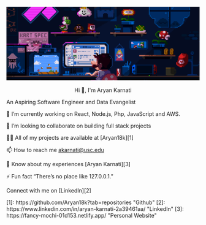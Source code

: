 ![landing-gif](https://github.com/Aryan18k/Aryan18k/blob/main/head-gif.gif)
<p align='center'>
Hi 👋, I'm Aryan Karnati
  
  An Aspiring Software Engineer and Data Evangelist
  
  🔭 I’m currently working on React, Node.js, Php, JavaScript and AWS.
  
  👯 I’m looking to collaborate on building full stack projects
  
  👨‍💻 All of my projects are available at [Aryan18k][1]
  
  📫 How to reach me akarnati@usc.edu
  
  📄 Know about my experiences [Aryan Karnati][3]
  
  ⚡ Fun fact “There’s no place like 127.0.0.1.”
  
  Connect with me on [LinkedIn][2]
</p>
[1]: https://github.com/Aryan18k?tab=repositories  "Github"
[2]: https://www.linkedin.com/in/aryan-karnati-2a39461aa/ "LinkedIn"
[3]: https://fancy-mochi-01d153.netlify.app/ "Personal Website"

